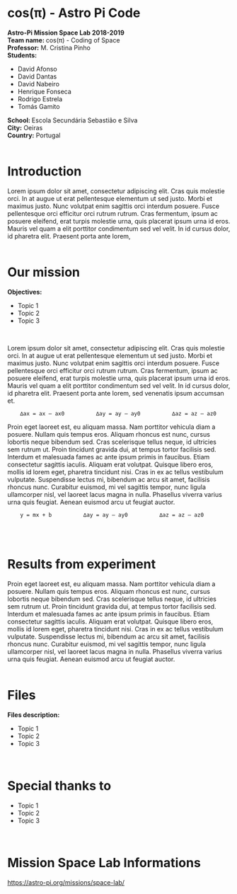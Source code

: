 # cos(π) - Astro Pi Code

<b> Astro-Pi Mission Space Lab 2018-2019 </b> <br>
<b> Team name: </b> cos(π) - Coding of Space <br>
<b> Professor:</b> M. Cristina Pinho <br>
<b> Students:</b> <br>
<ul>
<li> David Afonso <br>
<li> David Dantas <br>
<li> David Nabeiro <br>
<li> Henrique Fonseca<br>
<li> Rodrigo Estrela <br>
<li> Tomás Gamito<br>
</ul>
<b> School: </b> Escola Secundária Sebastião e Silva<br>
<b> City:</b> Oeiras <br>
<b> Country:</b> Portugal <br>
<br>


# Introduction
Lorem ipsum dolor sit amet, consectetur adipiscing elit. Cras quis molestie orci. In at augue ut erat pellentesque elementum ut sed justo. Morbi et maximus justo. Nunc volutpat enim sagittis orci interdum posuere. Fusce pellentesque orci efficitur orci rutrum rutrum. Cras fermentum, ipsum ac posuere eleifend, erat turpis molestie urna, quis placerat ipsum urna id eros. Mauris vel quam a elit porttitor condimentum sed vel velit. In id cursus dolor, id pharetra elit. Praesent porta ante lorem, 
<br>
<br>


# Our mission <br>
 <b> Objectives: </b> <br>
  <ul>
    <li> Topic 1 <br>
    <li> Topic 2 <br>
    <li> Topic 3 <br>
   </ul>
  
  <br>
  
  Lorem ipsum dolor sit amet, consectetur adipiscing elit. Cras quis molestie orci. In at augue ut erat pellentesque elementum ut sed justo. Morbi et maximus justo. Nunc volutpat enim sagittis orci interdum posuere. Fusce pellentesque orci efficitur orci rutrum rutrum. Cras fermentum, ipsum ac posuere eleifend, erat turpis molestie urna, quis placerat ipsum urna id eros. Mauris vel quam a elit porttitor condimentum sed vel velit. In id cursus dolor, id pharetra elit. Praesent porta ante lorem, sed venenatis ipsum accumsan et.
  
		∆ax = ax – ax0			∆ay = ay – ay0			∆az = az – az0

Proin eget laoreet est, eu aliquam massa. Nam porttitor vehicula diam a posuere. Nullam quis tempus eros. Aliquam rhoncus est nunc, cursus lobortis neque bibendum sed. Cras scelerisque tellus neque, id ultricies sem rutrum ut. Proin tincidunt gravida dui, at tempus tortor facilisis sed. Interdum et malesuada fames ac ante ipsum primis in faucibus. Etiam consectetur sagittis iaculis. Aliquam erat volutpat. Quisque libero eros, mollis id lorem eget, pharetra tincidunt nisi. Cras in ex ac tellus vestibulum vulputate. Suspendisse lectus mi, bibendum ac arcu sit amet, facilisis rhoncus nunc. Curabitur euismod, mi vel sagittis tempor, nunc ligula ullamcorper nisl, vel laoreet lacus magna in nulla. Phasellus viverra varius urna quis feugiat. Aenean euismod arcu ut feugiat auctor.


		y = mx + b			∆ay = ay – ay0			∆az = az – az0
<br>
<br>
 
 
# Results from experiment 
Proin eget laoreet est, eu aliquam massa. Nam porttitor vehicula diam a posuere. Nullam quis tempus eros. Aliquam rhoncus est nunc, cursus lobortis neque bibendum sed. Cras scelerisque tellus neque, id ultricies sem rutrum ut. Proin tincidunt gravida dui, at tempus tortor facilisis sed. Interdum et malesuada fames ac ante ipsum primis in faucibus. Etiam consectetur sagittis iaculis. Aliquam erat volutpat. Quisque libero eros, mollis id lorem eget, pharetra tincidunt nisi. Cras in ex ac tellus vestibulum vulputate. Suspendisse lectus mi, bibendum ac arcu sit amet, facilisis rhoncus nunc. Curabitur euismod, mi vel sagittis tempor, nunc ligula ullamcorper nisl, vel laoreet lacus magna in nulla. Phasellus viverra varius urna quis feugiat. Aenean euismod arcu ut feugiat auctor.
<br>
<br>


# Files   
 <b> Files description: </b> <br>
  <ul>
    <li> Topic 1 <br>
    <li> Topic 2 <br>
    <li> Topic 3 <br>
   </ul>
   <br>
   
   
# Special thanks to </b> <br>
  <ul>
    <li> Topic 1 <br>
    <li> Topic 2 <br>
    <li> Topic 3 <br>
   </ul>
   <br>
   

# Mission Space Lab Informations
https://astro-pi.org/missions/space-lab/
